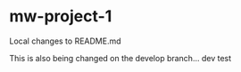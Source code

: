 # mw-project-1
Local changes to README.md

This is also being changed on the develop branch...
dev test

